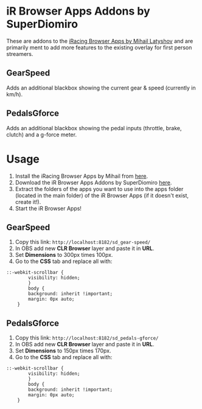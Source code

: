 iR Browser Apps Addons by SuperDiomiro
====================================

These are addons to the [iRacing Browser Apps by Mihail Latyshov](http://ir-apps.kutu.ru/) and are primarily ment to add more features to the existing overlay for first person streamers.

GearSpeed
-------------

Adds an additional blackbox showing the current gear & speed (currently in km/h).

PedalsGforce
-------------

Adds an additional blackbox showing the pedal inputs (throttle, brake, clutch) and a g-force meter.

Usage
=====

1. Install the iRacing Browser Apps by Mihail from [here](http://ir-apps.kutu.ru/).
2. Download the iR Browser Apps Addons by SuperDiomiro [here](http://www.link.com).
3. Extract the folders of the apps you want to use into the apps folder (located in the main folder) of the iR Browser Apps (if it doesn't exist, create it!).
4. Start the iR Browser Apps!

GearSpeed
-------------

1. Copy this link: `http://localhost:8182/sd_gear-speed/`
2. In OBS add new **CLR Browser** layer and paste it in **URL**.
3. Set **Dimensions** to 300px times 100px.
4. Go to the **CSS** tab and replace all with:

<pre><code>::-webkit-scrollbar {
		visibility: hidden;
		}
		body {
		background: inherit !important;
		margin: 0px auto;
	}</code></pre>

PedalsGforce
-------------

1. Copy this link: `http://localhost:8182/sd_pedals-gforce/`
2. In OBS add new **CLR Browser** layer and paste it in **URL**.
3. Set **Dimensions** to 150px times 170px.
4. Go to the **CSS** tab and replace all with:

<pre><code>::-webkit-scrollbar {
		visibility: hidden;
		}
		body {
		background: inherit !important;
		margin: 0px auto;
	}</code></pre>